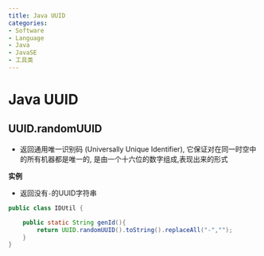 ```yaml
---
title: Java UUID
categories:
- Software
- Language
- Java
- JavaSE
- 工具类
---
```

# Java UUID

## UUID.randomUUID

- 返回通用唯一识别码 (Universally Unique Identifier), 它保证对在同一时空中的所有机器都是唯一的, 是由一个十六位的数字组成,表现出来的形式

**实例**

- 返回没有`-`的UUID字符串

```java
public class IDUtil {

    public static String genId(){
        return UUID.randomUUID().toString().replaceAll("-","");
    }
}
```
